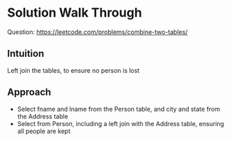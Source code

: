 # Solution Walk Through
Question: https://leetcode.com/problems/combine-two-tables/

## Intuition
Left join the tables, to ensure no person is lost

## Approach
- Select fname and lname from the Person table, and city and state from the Address table
- Select from Person, including a left join with the Address table, ensuring all people are kept